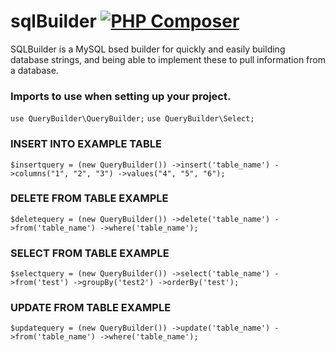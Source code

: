 # sqlBuilder [![PHP Composer](https://github.com/vertanzil/SQLBuilder/actions/workflows/php.yml/badge.svg)](https://github.com/vertanzil/SQLBuilder/actions/workflows/php.yml)
SQLBuilder is a MySQL bsed builder for quickly and easily building database strings,
and being able to implement these to pull information from a database.

### Imports to use when setting up your project.

`use QueryBuilder\QueryBuilder;`
`use QueryBuilder\Select;`


### INSERT INTO EXAMPLE TABLE
`$insertquery = (new QueryBuilder())
    ->insert('table_name')
    ->columns("1", "2", "3")
    ->values("4", "5", "6");`

### DELETE FROM TABLE EXAMPLE
`$deletequery = (new QueryBuilder())
->delete('table_name')
->from('table_name')
->where('table_name');`

### SELECT FROM TABLE EXAMPLE
`$selectquery = (new QueryBuilder())
    ->select('table_name')
    ->from('test')
    ->groupBy('test2')
    ->orderBy('test');`

### UPDATE FROM TABLE EXAMPLE
`$updatequery = (new QueryBuilder())
->update('table_name')
->from('table_name')
->where('table_name');`
